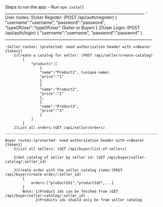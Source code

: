 Steps to run the app:
    - Run `npm install` <br/>
    ________________________________________________________________________
    - User routes:
       1)User Register: (POST /api/auth/register)
            {
                "username":"username",
                "password":"password",
                "typeOfUser":"typeOfUser" (Seller or Buyer)
            }
        2)User Login: (POST /api/auth/login)
            {
                "username":"username",
                "password":"password"
            }
    ____________________________________________________________________________

    -Seller routes: (protected- need authorization header with =>Bearer {token})
        1)Create a catalog for seller: (POST /api/seller/create-catalog) 
            {
                "products":[
                    {
                    "name":"Product1", (unique name)
                    "price":"1"
                    }
                    {
                    "name":"Product2",
                    "price":"2"
                    },
                    {
                    "name":"Product3",
                    "price":"3"
                    }
                ]
            }
        2)List all orders:(GET /api/seller/orders)
    _____________________________________________________________________________

    Buyer routes:(protected- need authorization header with =>Bearer {token})
        1)List all sellers: (GET /api/buyer/list-of-sellers)

        2)Get catalog of seller by seller id: (GET /api/buyer/seller-catalog/:seller_id)

        3)Create order with the seller catalog items:(POST /api/buyer/create-order/:seller_id)
            {
                orders:["productId1","productId2",...]
            }
            Note: 1)Product ids can be fetched from (GET /api/buyer/seller-catalog/:seller_id)
                  2)Products ids shuold only be from seller catalog